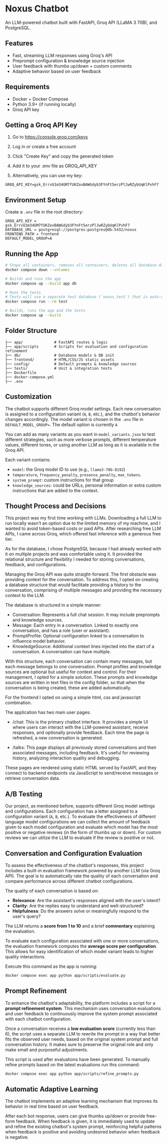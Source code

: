 # Noxus Chatbot

An LLM-powered chatbot built with FastAPI, Groq API (LLaMA 3 70B), and PostgreSQL.

## Features

-  Fast, streaming LLM responses using Groq's API
-  Preprompt configuration & knowledge source injection
-  User feedback with thumbs up/down + custom comments
-  Adaptive behavior based on user feedback

## Requirements

- Docker + Docker Compose
- Python 3.9+ (if running locally)
- Groq API key

## Getting a Groq API Key

1. Go to https://console.groq.com/keys

2. Log in or create a free account

3. Click "Create Key" and copy the generated token

4. Add it to your .env file as GROQ_API_KEY

5. Alternatively, you can use my key:

```
GROQ_API_KEY=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
```
## Environment Setup

Create a `.env` file in the root directory:

```env
GROQ_API_KEY = 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
DATABASE_URL = postgresql://postgres:postgres@db:5432/noxus
FRONTEND_PATH = frontend
DEFAULT_MODEL_GROUP=A
```

## Running the App

```bash
# Stops all containers, removes all containers, deletes all database data
docker compose down --volumes

# Builds and runs the app
docker compose up --build app db

# Runs the tests 
# Tests will use a separate test database (`noxus_test`) that is auto-created and wiped.
docker compose run --rm test

# Builds, runs the app and the tests
docker compose up --build
```

## Folder Structure

```
├── app/              # FastAPI routes & logic
├── app/scripts       # Scripts for evaluation and configuration refinement  
├── db/               # Database models & DB init
├── frontend/         # HTML/CSS/JS static assets
├── config/           # Default prompts & knowledge sources
├── tests/            # Unit & integration tests
├── Dockerfile
├── docker-compose.yml
├── .env
```

## Customization

The chatbot supports different Groq model settings. Each new conversation is assigned to a configuration variant (`A`, `B`, etc.), and the chatbot's behavior changes accordingly. The model variant is chosen in the `.env` file in `DEFAULT_MODEL_GROUP=`. The default option is currently `A`

You can add as many variants as you want in `model_variants.json` to test different strategies, such as more verbose prompts, different temperature values, different tones, or using another LLM as long as it is available in the Groq API.

Each variant contains:
- `model`: the Groq model ID to use (e.g., `llama3-70b-8192`)
- `temperature`, `frequency_penalty`, `presence_penalty`, `max_tokens`.
- `system_prompt`: custom instructions for that group
- `knowledge_sources`: could be URLs, personal information or extra custom instructions that are added to the context.


## Thought Process and Decisions

This project was my first time working with LLMs. Downloading a full LLM to run locally wasn’t an option due to the limited memory of my machine, and I wanted to avoid token-based costs or paid APIs. After researching free LLM APIs, I came across Groq, which offered fast inference with a generous free tier.

As for the database, I chose PostgreSQL because I had already worked with it on multiple projects and was comfortable using it. It provided the relational structure and flexibility I needed for storing conversations, feedback, and configurations.

Managing the Groq API was quite straight-forward. The first obstacle was providing context for the conversation.
To address this, I opted on creating a database structure that would facilitate providing a history to the conversation, comprising of multiple messages and providing the necessary context to the LLM. 

The database is structured in a simple manner:

- Conversation: Represents a full chat session. It may include preprompts and knowledge sources.
- Message: Each entry in a conversation. Linked to exactly one conversation, and has a role (user or assistant).
- PromptProfile: Optional configuration linked to a conversation to influence model behavior.
- KnowledgeSource: Additional context lines injected into the start of a conversation. A conversation can have multiple.

With this structure, each conversation can contain many messages, but each message belongs to one conversation.
Prompt profiles and knowledge sources are optional but useful for context and control. For their management, I opted for a simple solution. These prompts and knowledge sources are written in text files in the config folder, so that when the conversation is being created, these are added automatically. 

For the frontend I opted on using a simple html, css and javascript combination.

The application has two main user pages:

- /chat: This is the primary chatbot interface. It provides a simple UI where users can interact with the LLM-powered assistant, receive responses, and optionally provide feedback. Each time the page is refreshed, a new conversation is generated.

- /talks: This page displays all previously stored conversations and their associated messages, including feedback. It's useful for reviewing history, analyzing interaction quality and debugging.

These pages are rendered using static HTML served by FastAPI, and they connect to backend endpoints via JavaScript to send/receive messages or retrieve conversation data.

## A/B Testing

Our project, as mentioned before, supports different Groq model settings and configurations. Each configuration has a letter assigned to a configuration variant (`A`, `B`, etc.).
To evaluate the effectiveness of different language model configurations we can collect the amount of feedback given to each model configuration and evaluate which model has the most positive or negative reviews (in the form of thumbs up or down).
For custom reviews we can utilize the LLM to evaluate if the review is positive or not.

## Conversation and Configuration Evaluation

To assess the effectiveness of the chatbot's responses, this project includes a built-in evaluation framework powered by another LLM (via Groq API). The goal is to automatically rate the quality of each conversation and compare performance across different chatbot configurations.

The quality of each conversation is based on:

- **Relevance**: Are the assistant's responses aligned with the user's intent?
- **Clarity**: Are the replies easy to understand and well-structured?
- **Helpfulness**: Do the answers solve or meaningfully respond to the user's query?

The LLM returns a **score from 1 to 10** and a brief **commentary** explaining the evaluation.

To evaluate each configuration associated with one or more conversations, the evaluation framework computes the **average score per configuration**. This allows for easy identification of which model variant leads to higher quality interactions.

Execute this command as the app is running:

```bash
docker compose exec app python app/scripts/evaluate.py
```

## Prompt Refinement

To enhance the chatbot's adaptability, the platform includes a script for a **prompt refinement system**. This mechanism uses conversation evaluations and user feedback to continuously improve the system prompt associated with each chatbot configuration.

Once a conversation receives a **low evaluation score** (currently less than 6), the script uses a separate LLM to rewrite the prompt in a way that better fits the observed user needs, based on the original system prompt and full conversation history. It makes sure to preserve the original role and only make small and purposeful adjustments.

This script is used after evaluations have been generated. To manually refine prompts based on the latest evaluations run this command:

```bash
docker compose exec app python app/scripts/refine_prompts.py
```

## Automatic Adaptive Learning

The chatbot implements an adaptive learning mechanism that improves its behavior in real time based on user feedback.

After each bot response, users can give thumbs up/down or provide free-form feedback.
When feedback is given, it is immediately used to update and refine the existing chatbot's system prompt, reinforcing helpful patterns when feedback is positive and avoiding undesired behavior when feedback is negative. 